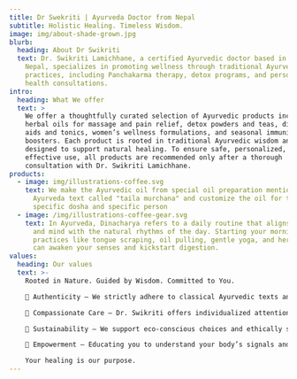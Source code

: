 ```yaml
---
title: Dr Swekriti | Ayurveda Doctor from Nepal
subtitle: Holistic Healing. Timeless Wisdom.
image: img/about-shade-grown.jpg
blurb:
  heading: About Dr Swikriti
  text: Dr. Swikriti Lamichhane, a certified Ayurvedic doctor based in Kathmandu,
    Nepal, specializes in promoting wellness through traditional Ayurvedic
    practices, including Panchakarma therapy, detox programs, and personalized
    health consultations.
intro:
  heading: What We offer
  text: >
    We offer a thoughtfully curated selection of Ayurvedic products including
    herbal oils for massage and pain relief, detox powders and teas, digestive
    aids and tonics, women’s wellness formulations, and seasonal immunity
    boosters. Each product is rooted in traditional Ayurvedic wisdom and
    designed to support natural healing. To ensure safe, personalized, and
    effective use, all products are recommended only after a thorough
    consultation with Dr. Swikriti Lamichhane.
products:
  - image: img/illustrations-coffee.svg
    text: We make the Ayurvedic oil from special oil preparation mentioned by
      Ayurveda text called "taila murchana" and customize the oil for the
      specific dosha and specific person
  - image: /img/illustrations-coffee-gear.svg
    text: In Ayurveda, Dinacharya refers to a daily routine that aligns your body
      and mind with the natural rhythms of the day. Starting your morning with
      practices like tongue scraping, oil pulling, gentle yoga, and herbal tea
      can awaken your senses and kickstart digestion.
values:
  heading: Our values
  text: >-
    Rooted in Nature. Guided by Wisdom. Committed to You.

    🌿 Authenticity – We strictly adhere to classical Ayurvedic texts and time-tested practices.

    🌿 Compassionate Care – Dr. Swikriti offers individualized attention, especially focusing on women’s health and mental well-being.

    🌿 Sustainability – We support eco-conscious choices and ethically sourced herbs and ingredients.

    🌿 Empowerment – Educating you to understand your body’s signals and rhythms.

    Your healing is our purpose.
---
```


